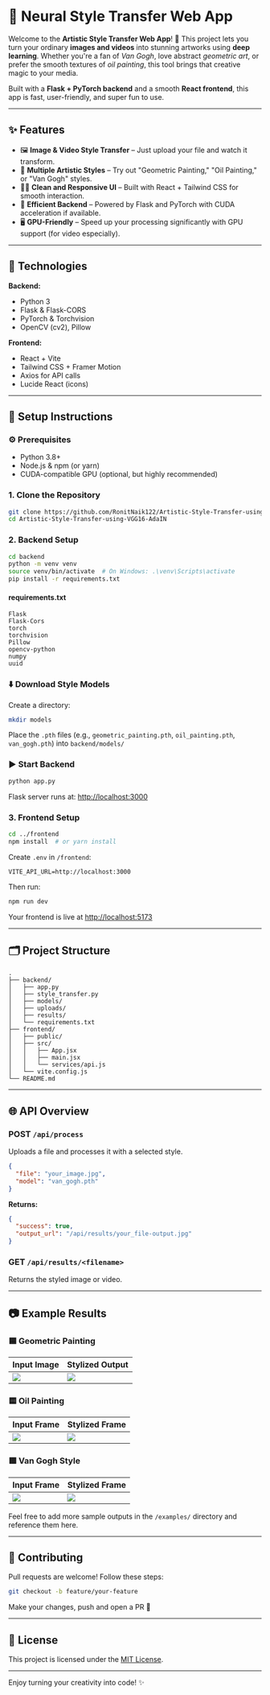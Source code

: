 # 🧠 Neural Style Transfer Web App

Welcome to the **Artistic Style Transfer Web App**! 🎨 This project lets you turn your ordinary **images and videos** into stunning artworks using **deep learning**. Whether you're a fan of *Van Gogh*, love abstract *geometric art*, or prefer the smooth textures of *oil painting*, this tool brings that creative magic to your media.

Built with a **Flask + PyTorch backend** and a smooth **React frontend**, this app is fast, user-friendly, and super fun to use.

---

## ✨ Features

* 🖼️ **Image & Video Style Transfer** – Just upload your file and watch it transform.
* 🎨 **Multiple Artistic Styles** – Try out "Geometric Painting," "Oil Painting," or "Van Gogh" styles.
* 🧑‍💻 **Clean and Responsive UI** – Built with React + Tailwind CSS for smooth interaction.
* 🚀 **Efficient Backend** – Powered by Flask and PyTorch with CUDA acceleration if available.
* 🖥️ **GPU-Friendly** – Speed up your processing significantly with GPU support (for video especially).

---

## 🧰 Technologies

**Backend:**

* Python 3
* Flask & Flask-CORS
* PyTorch & Torchvision
* OpenCV (cv2), Pillow

**Frontend:**

* React + Vite
* Tailwind CSS + Framer Motion
* Axios for API calls
* Lucide React (icons)

---

## 🚧 Setup Instructions

### ⚙️ Prerequisites

* Python 3.8+
* Node.js & npm (or yarn)
* CUDA-compatible GPU (optional, but highly recommended)

### 1. Clone the Repository

```bash
git clone https://github.com/RonitNaik122/Artistic-Style-Transfer-using-VGG16-AdaIN.git
cd Artistic-Style-Transfer-using-VGG16-AdaIN
```

### 2. Backend Setup

```bash
cd backend
python -m venv venv
source venv/bin/activate  # On Windows: .\venv\Scripts\activate
pip install -r requirements.txt
```

#### requirements.txt

```
Flask
Flask-Cors
torch
torchvision
Pillow
opencv-python
numpy
uuid
```

### ⬇️ Download Style Models

Create a directory:

```bash
mkdir models
```

Place the `.pth` files (e.g., `geometric_painting.pth`, `oil_painting.pth`, `van_gogh.pth`) into `backend/models/`

### ▶️ Start Backend

```bash
python app.py
```

Flask server runs at: [http://localhost:3000](http://localhost:3000)

### 3. Frontend Setup

```bash
cd ../frontend
npm install  # or yarn install
```

Create `.env` in `/frontend`:

```
VITE_API_URL=http://localhost:3000
```

Then run:

```bash
npm run dev
```

Your frontend is live at [http://localhost:5173](http://localhost:5173)

---

## 🗂️ Project Structure

```
.
├── backend/
│   ├── app.py
│   ├── style_transfer.py
│   ├── models/
│   ├── uploads/
│   ├── results/
│   └── requirements.txt
├── frontend/
│   ├── public/
│   ├── src/
│   │   ├── App.jsx
│   │   ├── main.jsx
│   │   └── services/api.js
│   └── vite.config.js
└── README.md
```

---

## 🌐 API Overview

### POST `/api/process`

Uploads a file and processes it with a selected style.

```json
{
  "file": "your_image.jpg",
  "model": "van_gogh.pth"
}
```

**Returns:**

```json
{
  "success": true,
  "output_url": "/api/results/your_file-output.jpg"
}
```

### GET `/api/results/<filename>`

Returns the styled image or video.

---

## 📷 Example Results

### 🟦 Geometric Painting

| Input Image                         | Stylized Output                      |
| ----------------------------------- | ------------------------------------ |
| ![](./examples/input_geometric.jpg) | ![](./examples/output_geometric.jpg) |

### 🟨 Oil Painting

| Input Frame                   | Stylized Frame                 |
| ----------------------------- | ------------------------------ |
| ![](./examples/input_oil.jpg) | ![](./examples/output_oil.jpg) |

### 🟩 Van Gogh Style

| Input Frame                       | Stylized Frame                     |
| --------------------------------- | ---------------------------------- |
| ![](./examples/input_vangogh.jpg) | ![](./examples/output_vangogh.jpg) |

Feel free to add more sample outputs in the `/examples/` directory and reference them here.

---

## 🤝 Contributing

Pull requests are welcome! Follow these steps:

```bash
git checkout -b feature/your-feature
```

Make your changes, push and open a PR 🚀

---

## 🪪 License

This project is licensed under the [MIT License](LICENSE).

---

Enjoy turning your creativity into code! ✨
